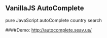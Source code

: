 ## VanillaJS AutoComplete

pure JavaScript autoComplete country search

####Demo: http://autocomplete.seav.us/